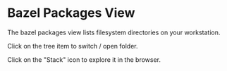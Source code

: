 # Bazel Packages View

The bazel packages view lists filesystem directories on your workstation.

Click on the tree item to switch / open folder.

Click on the "Stack" icon to explore it in the browser.

